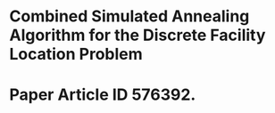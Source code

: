 # Combined Simulated Annealing Algorithm for the Discrete Facility Location Problem
# Paper Article ID 576392.
